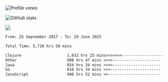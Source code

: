 ![Profile views](https://komarev.com/ghpvc/?username=liuchong)

![GitHub stats](https://github-readme-stats.vercel.app/api?username=liuchong&show_icons=true)

<img src="https://cr-skills-chart-widget.azurewebsites.net/api/api?username=liuchong&skills=Java,JavaScript,Python,Go,Rust,Zig&show-other-skills=true"/>

<!--START_SECTION:waka-->

```txt
From: 25 September 2017 - To: 29 June 2025

Total Time: 5,719 hrs 58 mins

Clojure                    1,632 hrs 25 mins>>>>>>>------------------   28.54 %
Other                      908 hrs 47 mins >>>>---------------------   15.89 %
Java                       854 hrs 34 mins >>>>---------------------   14.94 %
Go                         616 hrs 34 mins >>>----------------------   10.78 %
JavaScript                 486 hrs 52 mins >>-----------------------   08.51 %
```

<!--END_SECTION:waka-->
